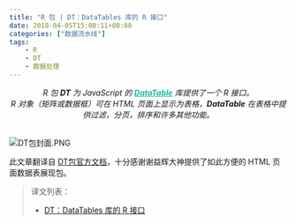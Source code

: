 ```yaml
---
title: "R 包 | DT：DataTables 库的 R 接口"
date: 2018-04-05T15:00:11+08:00
categories: ["数据流水线"]
tags: 
    - R
    - DT
    - 数据处理
---
```


<center><i>
    R 包 <b>DT</b> 为 JavaScript 的 <a href="https://datatables.net/" target="_blank" style="font-weight: bold;color:#18bc9c;" >DataTable</a> 库提供了一个 R 接口。<br />R 对象（矩阵或数据框）可在 HTML 页面上显示为表格，<b>DataTable</b> 在表格中提供过滤，分页，排序和许多其他功能。
</i></center>

<br>![DT包封面.PNG](https://blog-1255524710.cos.ap-beijing.myqcloud.com/cover/DT包封面.PNG)
<!--more-->

此文章翻译自 [DT包官方文档](https://rstudio.github.io/DT)，十分感谢谢益辉大神提供了如此方便的 HTML 页面数据表展现包。

> 译文列表：
> * [DT：DataTables 库的 R 接口](https://blog-1255524710.cos.ap-beijing.myqcloud.com/html/DT.html)